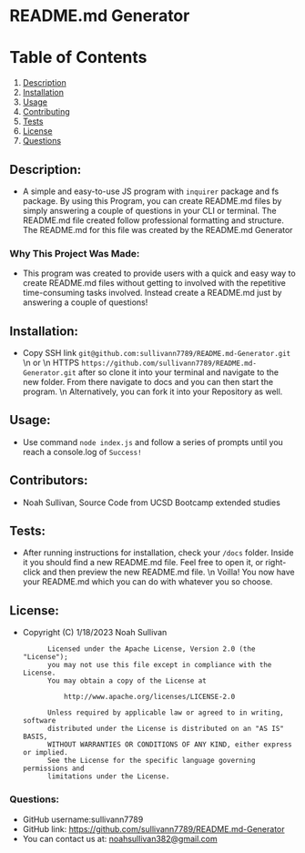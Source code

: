 
# README.md Generator

# Table of Contents
1. [Description](#description)
2. [Installation](#installation)
3. [Usage](#usage)
4. [Contributing](#contributors)
5. [Tests](#tests)
6. [License](#license)
7. [Questions](#questions)

## Description:
- A simple and easy-to-use JS program with ``` inquirer ``` package and fs package. By using this Program, you can create README.md files by simply answering a couple of questions in your CLI or terminal. The README.md file created follow professional formatting and structure. The README.md for this file was created by the README.md Generator
### Why This Project Was Made:
- This program was  created to provide users with a quick and easy way to create README.md files without getting to involved with the repetitive time-consuming tasks involved. Instead create a README.md just by answering a couple of questions!
        
## Installation:
- Copy SSH link ``` git@github.com:sullivann7789/README.md-Generator.git ``` \n or \n HTTPS ```https://github.com/sullivann7789/README.md-Generator.git``` after so clone it into your terminal and navigate to the new folder. From there navigate to docs and you can then start the program. \n Alternatively, you can fork it into your Repository as well. 
        
## Usage:
- Use command ``` node index.js ``` and follow a series of prompts until you reach a console.log of ``` Success! ```
        
## Contributors:
- Noah Sullivan, Source Code from UCSD Bootcamp extended studies
        
## Tests:
- After running instructions for installation, check your ``` /docs ``` folder. Inside it you should find a new README.md file. Feel free to open it, or right-click and then preview the new README.md file. \n Voilla! You now have your README.md which you can do with whatever you so choose.
        
## License:
- Copyright (C) 1/18/2023 Noah Sullivan

            Licensed under the Apache License, Version 2.0 (the "License");
            you may not use this file except in compliance with the License.
            You may obtain a copy of the License at
            
                http://www.apache.org/licenses/LICENSE-2.0
            
            Unless required by applicable law or agreed to in writing, software
            distributed under the License is distributed on an "AS IS" BASIS,
            WITHOUT WARRANTIES OR CONDITIONS OF ANY KIND, either express or implied.
            See the License for the specific language governing permissions and
            limitations under the License.
        
### Questions:
- GitHub username:sullivann7789
- GitHub link: https://github.com/sullivann7789/README.md-Generator
- You can contact us at: noahsullivan382@gmail.com